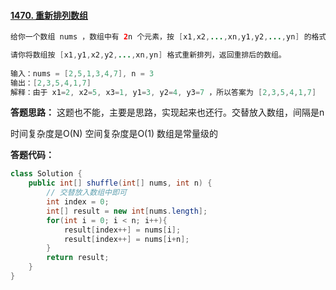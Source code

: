 #### [1470. 重新排列数组](https://leetcode-cn.com/problems/shuffle-the-array/)

```java
给你一个数组 nums ，数组中有 2n 个元素，按 [x1,x2,...,xn,y1,y2,...,yn] 的格式排列。

请你将数组按 [x1,y1,x2,y2,...,xn,yn] 格式重新排列，返回重排后的数组。
    
输入：nums = [2,5,1,3,4,7], n = 3
输出：[2,3,5,4,1,7] 
解释：由于 x1=2, x2=5, x3=1, y1=3, y2=4, y3=7 ，所以答案为 [2,3,5,4,1,7]
```



**答题思路：** 这题也不能，主要是思路，实现起来也还行。交替放入数组，间隔是n

时间复杂度是O(N)    空间复杂度是O(1) 数组是常量级的



**答题代码：** 

```java
class Solution {
    public int[] shuffle(int[] nums, int n) {
        // 交替放入数组中即可
        int index = 0;
        int[] result = new int[nums.length];
        for(int i = 0; i < n; i++){
            result[index++] = nums[i];
            result[index++] = nums[i+n]; 
        }
        return result;
    }   
}
```
